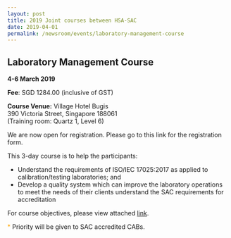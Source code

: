 ```yaml
---
layout: post
title: 2019 Joint courses between HSA-SAC
date: 2019-04-01
permalink: /newsroom/events/laboratory-management-course
---
```


## Laboratory Management Course
**4-6 March 2019**

**Fee**: SGD 1284.00 (inclusive of GST)
 
**Course Venue:**
Village Hotel Bugis  
390 Victoria Street, Singapore 188061  
(Training room: Quartz 1, Level 6)
 
We are now open for registration.  Please go to this link for the registration form.
 
This 3-day course is to help the participants:
* Understand the requirements of ISO/IEC 17025:2017 as applied to calibration/testing laboratories; and  
* Develop a quality system which can improve the laboratory operations to meet the needs of their clients understand the SAC requirements for accreditation
 
For course objectives, please view attached [link](/files/events/Course%20Objectives-LM.pdf).
 
<span style="color:orange">*</span> Priority will be given to SAC accredited CABs.
